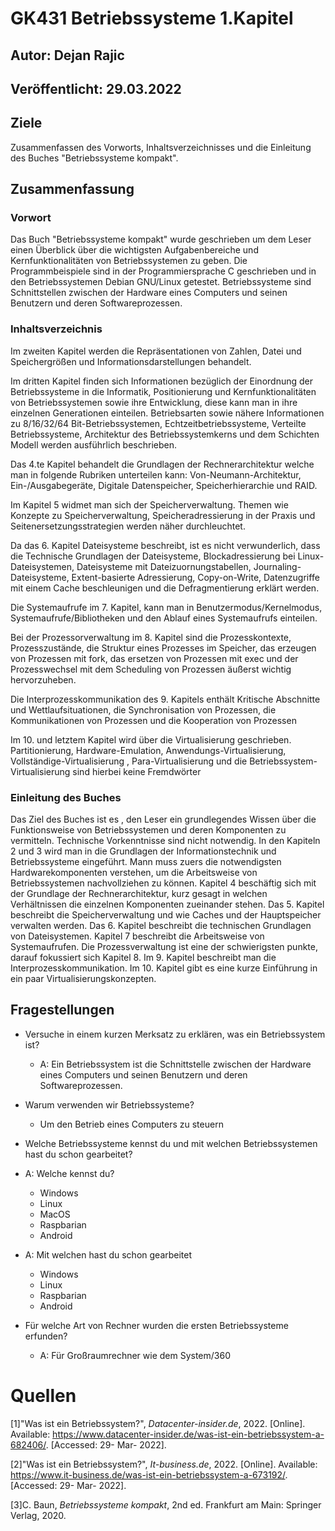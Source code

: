 # GK431 Betriebssysteme 1.Kapitel

## Autor: Dejan Rajic

## Veröffentlicht: 29.03.2022

## Ziele

Zusammenfassen des Vorworts, Inhaltsverzeichnisses und die Einleitung des Buches "Betriebssysteme kompakt".

## Zusammenfassung

### Vorwort

Das Buch "Betriebssysteme kompakt" wurde geschrieben um dem Leser einen Überblick über die wichtigsten Aufgabenbereiche und Kernfunktionalitäten von Betriebssystemen zu geben. Die Programmbeispiele sind in der Programmiersprache C geschrieben und in den Betriebssystemen Debian GNU/Linux getestet. Betriebssysteme sind Schnittstellen zwischen der Hardware eines Computers und seinen Benutzern und deren Softwareprozessen. 

### Inhaltsverzeichnis

Im zweiten Kapitel werden die Repräsentationen von Zahlen, Datei und Speichergrößen und Informationsdarstellungen behandelt.

 Im dritten Kapitel finden sich Informationen bezüglich der Einordnung der Betriebssysteme in die Informatik, Positionierung und Kernfunktionalitäten von Betriebssystemen sowie ihre Entwicklung, diese kann man in ihre einzelnen Generationen einteilen. Betriebsarten sowie nähere Informationen zu  8/16/32/64 Bit-Betriebssystemen, Echtzeitbetriebssysteme, Verteilte Betriebssysteme, Architektur des Betriebssystemkerns und dem Schichten Modell werden ausführlich beschrieben. 

Das 4.te Kapitel behandelt die Grundlagen der Rechnerarchitektur welche man in folgende Rubriken unterteilen kann: Von-Neumann-Architektur, Ein-/Ausgabegeräte, Digitale Datenspeicher, Speicherhierarchie und RAID. 

Im Kapitel 5 widmet man sich der Speicherverwaltung. Themen wie Konzepte zu Speicherverwaltung, Speicheradressierung in der Praxis und Seitenersetzungsstrategien werden näher durchleuchtet. 

Da das 6. Kapitel Dateisysteme beschreibt, ist es nicht verwunderlich, dass die Technische Grundlagen der Dateisysteme, Blockadressierung bei Linux-Dateisystemen, Dateisysteme mit Dateizuornungstabellen, Journaling-Dateisysteme, Extent-basierte Adressierung, Copy-on-Write, Datenzugriffe mit einem Cache beschleunigen und die Defragmentierung  erklärt werden. 

Die Systemaufrufe im 7. Kapitel, kann man in Benutzermodus/Kernelmodus, Systemaufrufe/Bibliotheken und den Ablauf eines Systemaufrufs einteilen.

Bei der Prozessorverwaltung im 8. Kapitel sind die Prozesskontexte, Prozesszustände, die Struktur eines Prozesses im Speicher, das erzeugen von Prozessen mit fork, das ersetzen von Prozessen mit exec und der Prozesswechsel mit dem Scheduling von Prozessen äußerst wichtig hervorzuheben.

Die Interprozesskommunikation des 9. Kapitels enthält Kritische Abschnitte und Wettlaufsituationen, die Synchronisation von Prozessen, die Kommunikationen von Prozessen und die Kooperation von Prozessen

Im 10. und letztem Kapitel wird über die Virtualisierung geschrieben. Partitionierung, Hardware-Emulation, Anwendungs-Virtualisierung, Vollständige-Virtualisierung , Para-Virtualisierung und die Betriebssystem-Virtualisierung sind hierbei keine Fremdwörter

### Einleitung des Buches

Das Ziel des Buches ist es , den Leser ein grundlegendes Wissen über die Funktionsweise von Betriebssystemen und deren Komponenten zu vermitteln. Technische Vorkenntnisse sind nicht notwendig. In den Kapiteln 2 und 3  wird man in die Grundlagen der Informationstechnik und Betriebssysteme eingeführt. Mann muss zuers die notwendigsten Hardwarekomponenten verstehen, um die Arbeitsweise von Betriebssystemen nachvollziehen zu können. Kapitel 4 beschäftig sich mit der Grundlage der Rechnerarchitektur, kurz gesagt in welchen Verhältnissen die einzelnen Komponenten zueinander stehen. Das 5. Kapitel beschreibt die Speicherverwaltung und wie Caches und der Hauptspeicher verwalten werden. Das 6. Kapitel beschreibt die technischen Grundlagen von Dateisystemen. Kapitel 7 beschreibt die Arbeitsweise von Systemaufrufen. Die Prozessverwaltung ist eine der schwierigsten punkte, darauf fokussiert sich Kapitel 8. Im 9. Kapitel beschreibt man die Interprozesskommunikation. Im 10. Kapitel gibt es eine kurze Einführung in ein paar Virtualisierungskonzepten.

## Fragestellungen

* Versuche in einem kurzen Merksatz zu erklären, was ein Betriebssystem ist?
  * A: Ein Betriebssystem ist die Schnittstelle zwischen der Hardware eines Computers und seinen Benutzern und deren Softwareprozessen.

* Warum verwenden wir Betriebssysteme?
  * Um den Betrieb eines Computers zu steuern

*  Welche Betriebssysteme kennst du und mit welchen Betriebssystemen hast du schon gearbeitet?
  * A: Welche kennst du?
    * Windows
    * Linux
    * MacOS
    * Raspbarian
    * Android
  * A: Mit welchen hast du schon gearbeitet
    * Windows
    * Linux
    * Raspbarian
    * Android

* Für welche Art von Rechner wurden die ersten Betriebssysteme erfunden?
  * A: Für Großraumrechner wie dem System/360 

# Quellen

[1]"Was ist ein Betriebssystem?", *Datacenter-insider.de*, 2022. [Online]. Available: https://www.datacenter-insider.de/was-ist-ein-betriebssystem-a-682406/. [Accessed: 29- Mar- 2022].

[2]"Was ist ein Betriebssystem?", *It-business.de*, 2022. [Online]. Available: https://www.it-business.de/was-ist-ein-betriebssystem-a-673192/. [Accessed: 29- Mar- 2022].

[3]C.  Baun, *Betriebssysteme kompakt*, 2nd ed. Frankfurt am Main: Springer Verlag, 2020.